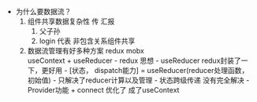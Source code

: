 - 为什么要数据流？
    1. 组件共享数据复杂性
        传  汇报
        1. 父子孙
        2. login 代表 非包含关系组件共享
    2. 数据流管理有好多种方案
        redux 
        mobx          
        useContext + useReducer 
            - redux 思想
            - useReducer redux封装了一下，更好用
            - [状态， dispatch能力] = useReducer(reducer处理函数，初始值)
            - 只解决了reducer计算以及管理
            - 状态跨级传递 没有完全解决
            - Provider功能 + connect 优化了 成了useContext